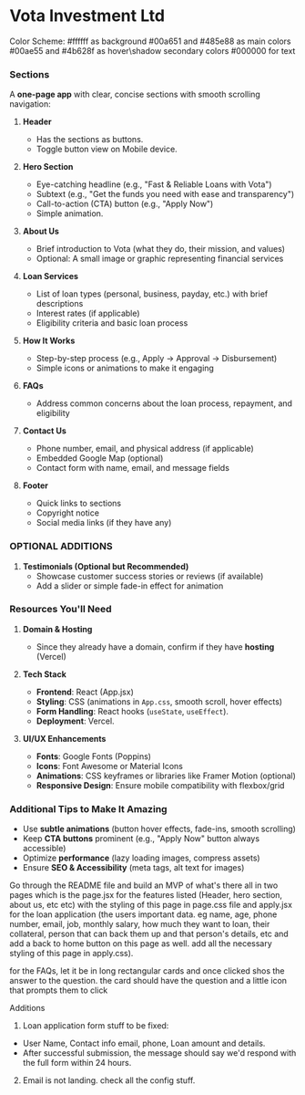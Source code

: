 # Vota Investment Ltd
Color Scheme:
#ffffff as background
#00a651  and
#485e88   as main colors
#00ae55  and 
#4b628f  as hover\shadow secondary colors
#000000  for text

### Sections  

A **one-page app** with clear, concise sections with smooth scrolling navigation:  

1. **Header**
   - Has the sections as buttons.
   - Toggle button view on Mobile device. 

2. **Hero Section**  
   - Eye-catching headline (e.g., "Fast & Reliable Loans with Vota")  
   - Subtext (e.g., "Get the funds you need with ease and transparency")  
   - Call-to-action (CTA) button (e.g., "Apply Now")  
   - Simple animation.

3. **About Us**  
   - Brief introduction to Vota (what they do, their mission, and values)  
   - Optional: A small image or graphic representing financial services  

4. **Loan Services**  
   - List of loan types (personal, business, payday, etc.) with brief descriptions  
   - Interest rates (if applicable)  
   - Eligibility criteria and basic loan process  

5. **How It Works**  
   - Step-by-step process (e.g., Apply → Approval → Disbursement)  
   - Simple icons or animations to make it engaging  

6. **FAQs**  
   - Address common concerns about the loan process, repayment, and eligibility  

7. **Contact Us**  
   - Phone number, email, and physical address (if applicable)  
   - Embedded Google Map (optional)  
   - Contact form with name, email, and message fields  

8. **Footer**  
   - Quick links to sections  
   - Copyright notice  
   - Social media links (if they have any)  

### OPTIONAL ADDITIONS

1. **Testimonials (Optional but Recommended)**  
   - Showcase customer success stories or reviews (if available)  
   - Add a slider or simple fade-in effect for animation  


### Resources You'll Need  

1. **Domain & Hosting**  
   - Since they already have a domain, confirm if they have **hosting** (Vercel)   

2. **Tech Stack**  
   - **Frontend**: React (App.jsx)  
   - **Styling**: CSS (animations in `App.css`, smooth scroll, hover effects)  
   - **Form Handling**: React hooks (`useState`, `useEffect`). 
   - **Deployment**: Vercel.  

3. **UI/UX Enhancements**  
   - **Fonts**: Google Fonts (Poppins)  
   - **Icons**: Font Awesome or Material Icons  
   - **Animations**: CSS keyframes or libraries like Framer Motion (optional)  
   - **Responsive Design**: Ensure mobile compatibility with flexbox/grid  

### Additional Tips to Make It Amazing  
- Use **subtle animations** (button hover effects, fade-ins, smooth scrolling)  
- Keep **CTA buttons** prominent (e.g., "Apply Now" button always accessible)  
- Optimize **performance** (lazy loading images, compress assets)  
- Ensure **SEO & Accessibility** (meta tags, alt text for images)  


Go through the README file and build an MVP of what's there all in two pages which is the page.jsx for the features listed (Header, hero section, about us, etc etc) with the styling of this page in page.css file and apply.jsx for the loan application  (the users important data. eg name, age, phone number, email, job, monthly salary, how much they want to loan, their collateral, person that can back them up and that person's details, etc and add a back to home button on this page as well. add all the necessary styling of this page in apply.css).

for the FAQs, let it be in long rectangular cards and once clicked shos the answer to the question. the card should have the question and a little icon that prompts them to click


Additions
1. Loan application form stuff to be fixed:
 
 - User Name, Contact info email, phone, Loan amount and details.
 - After successful submission, the message should say we'd respond with the full form within 24 hours.

2. Email is not landing. check all the config stuff.



